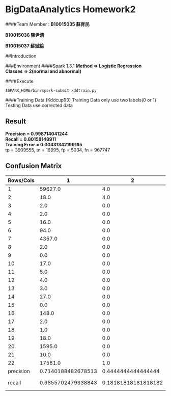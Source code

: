 # BigDataAnalytics Homework2

####Team Member : 
  **B10015035 蘇育民**  

  **B10015036 陳尹清**

  **B10015037 蘇斌綸**



##Introduction

###Environment
####Spark 1.3.1
**Method => Logistic Regression**<br>
**Classes => 2(normal and abnormal)**<br>

####Execute
```
$SPARK_HOME/bin/spark-submit kddtrain.py
```
####Training Data (Kddcup99)
Training Data only use two labels(0 or 1)<br>
Testing Data use corrected data

## Result
**Precision = 0.998714041244**<br>
**Recall = 0.80158148911**<br>
**Training Error = 0.00431342199165**<br>
tp = 3909555, tn = 16095, fp = 5034, fn = 967747



## Confusion Matrix
Rows/Cols|1|2|3|4|5|6|7|8|9|10|11|12|13|14|15|16|17|18|19|20|21|22
-----|----|----|----|----|----|----|----|----|----|----|----|----|----|----|----|----|----|----|----|----|----|----
1|59627.0 |4.0|0.0|0.0|     1.0|    631.0| 3.0| 17.0| 37.0|  66.0|   7.0| 0.0| 0.0|    6.0| 0.0|   99.0| 0.0|   2.0| 0.0| 0.0| 0.0| 0.0
2|18.0    |4.0|0.0|0.0|     0.0|      0.0| 0.0|  0.0|  0.0|   0.0|   0.0| 0.0| 0.0|    0.0| 0.0|    0.0| 0.0|   0.0| 0.0| 0.0| 0.0| 0.0
3|2.0     |0.0|0.0|0.0|     0.0|      0.0| 0.0|  0.0|  0.0|   0.0|   0.0| 0.0| 0.0|    0.0| 0.0|    0.0| 0.0|   0.0| 0.0| 0.0| 0.0| 0.0
4|2.0     |0.0|0.0|0.0|     0.0|      0.0| 0.0|  0.0|  0.0|   0.0|   0.0| 0.0| 0.0|    0.0| 0.0|    0.0| 0.0|   0.0| 0.0| 0.0| 0.0| 0.0
5|16.0    |0.0|0.0|0.0| 57952.0|      0.0| 0.0|  0.0|  0.0|  23.0|   0.0| 0.0| 0.0|    0.0| 0.0|   10.0| 0.0|   0.0| 0.0| 0.0| 0.0| 0.0
6|94.0    |0.0|0.0|0.0|     0.0| 163994.0| 0.0|  0.0|  0.0|   0.0|   3.0| 0.0| 0.0|    0.0| 0.0|    0.0| 0.0|   0.0| 0.0| 0.0| 0.0| 0.0
7|4357.0  |0.0|0.0|0.0|     0.0|      0.0| 4.0|  0.0|  0.0|   0.0|   0.0| 0.0| 0.0|    0.0| 0.0|    4.0| 0.0|   0.0| 0.0| 0.0| 0.0| 0.0
8|2.0     |0.0|0.0|0.0|     0.0|      0.0| 0.0| 81.0|  0.0|   0.0|   4.0| 0.0| 0.0|    0.0| 0.0|    0.0| 0.0|   0.0| 0.0| 0.0| 0.0| 0.0
9|0.0     |0.0|0.0|0.0|     0.0|      0.0| 0.0|  4.0|  8.0|   0.0|   0.0| 0.0| 0.0|    0.0| 0.0|    0.0| 0.0|   0.0| 0.0| 0.0| 0.0| 0.0
10|17.0   |0.0|0.0|0.0|     0.0|      0.0| 0.0|  0.0|  0.0| 336.0|   1.0| 0.0| 0.0|    0.0| 0.0|    0.0| 0.0|   0.0| 0.0| 0.0| 0.0| 0.0
11|5.0    |0.0|0.0|0.0|     0.0|      3.0| 0.0|  0.0|  0.0|   0.0| 297.0| 0.0| 0.0|    0.0| 0.0|    0.0| 0.0|   1.0| 0.0| 0.0| 0.0| 0.0
12|4.0    |0.0|0.0|0.0|     0.0|      0.0| 0.0|  0.0|  0.0|   0.0|   0.0| 5.0| 0.0|    0.0| 0.0|    0.0| 0.0|   0.0| 0.0| 0.0| 0.0| 0.0
13|3.0    |0.0|0.0|0.0|     0.0|      0.0| 0.0|  0.0|  0.0|   0.0|   0.0| 0.0| 0.0|    0.0| 0.0|    0.0| 0.0|   0.0| 0.0| 0.0| 0.0| 0.0
14|27.0   |0.0|0.0|0.0|     0.0|      0.0| 0.0|  0.0|  0.0|   0.0|   0.0| 0.0| 0.0| 1071.0| 0.0|    0.0| 0.0|   0.0| 0.0| 0.0| 0.0| 0.0
15|0.0    |0.0|0.0|0.0|     0.0|      0.0| 0.0|  0.0|  0.0|   1.0|   0.0| 0.0| 0.0|    0.0| 0.0|    0.0| 0.0|   0.0| 0.0| 0.0| 0.0| 0.0
16|148.0  |0.0|0.0|0.0|     0.0|      0.0| 0.0|  0.0|  0.0|  18.0|   2.0| 0.0| 0.0|    0.0| 0.0| 1464.0| 0.0|   1.0| 0.0| 0.0| 0.0| 0.0
17|2.0    |0.0|0.0|0.0|     0.0|      0.0| 0.0|  0.0|  0.0|   0.0|   0.0| 0.0| 0.0|    0.0| 0.0|    0.0| 0.0|   0.0| 0.0| 0.0| 0.0| 0.0
18|1.0    |0.0|0.0|0.0|     0.0|      0.0| 0.0|  0.0|  0.0|   0.0|   0.0| 0.0| 0.0|    0.0| 0.0|    0.0| 0.0|  83.0| 0.0| 0.0| 0.0| 0.0
19|18.0   |0.0|0.0|0.0|     0.0|      0.0| 0.0|  0.0|  0.0|   0.0|   0.0| 0.0| 0.0|    0.0| 0.0|    0.0| 0.0|   0.0| 0.0| 0.0| 0.0| 0.0
20|1595.0 |0.0|0.0|0.0|     0.0|      0.0| 0.0|  0.0|  0.0|   0.0|   6.0| 0.0| 0.0|    0.0| 0.0|    0.0| 0.0|   0.0| 0.0| 0.0| 0.0| 0.0
21|10.0   |0.0|0.0|0.0|     0.0|      0.0| 0.0|  0.0|  0.0|   0.0|   0.0| 0.0| 0.0|    2.0| 0.0|    0.0| 0.0|   0.0| 1.0| 0.0| 0.0| 0.0
22|17561.0|1.0|0.0|0.0|   342.0|      0.0| 3.0|  0.0|  0.0|  25.0|  23.0| 0.0| 0.0|    0.0| 0.0|  626.0| 1.0| 118.0| 0.0| 0.0| 0.0| 0.0
precision|0.7140188482678513|0.4444444444444444 |0.0|0.0|0.9941161334591303|0.9961488932623855|0.4                 |0.7941176470588235|0.17777777777777778|0.7164179104477612|0.8658892128279884|1.0|0.0|0.9925857275254866|0.0|0.6645483431684067|0.0|0.40487804878048783|0.0|0.0|0.0|0.0
recall   |0.9855702479338843|0.18181818181818182|0.0|0.0|0.9991551869795349|0.9994088645934268|9.163802978235968E-4 |0.9310344827586207|0.6666666666666666 |0.9491525423728814|0.9705882352941176|0.5555555555555556|0.0|0.9754098360655737|0.0|0.8965094917330068|0.0|0.9880952380952381|0.0|0.0|0.0|0.0
